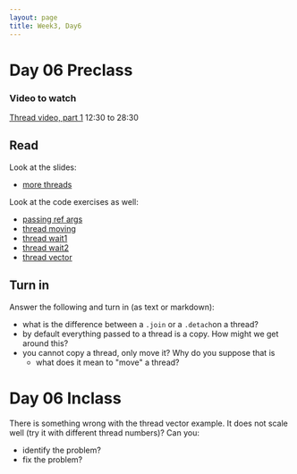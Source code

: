 ```yaml
---
layout: page
title: Week3, Day6
---
```


# Day 06 Preclass
### Video to watch
[Thread video, part 1](https://www.youtube.com/watch?v=F6Ipn7gCOsY&t=415s)
12:30 to 28:30
## Read
Look at the slides:
- [more threads](threads2.pdf)

Look at the code exercises as well:
- [passing ref args](2.1-thread-pass.cpp)
- [thread moving](2.2-move.cpp)
- [thread wait1](2.3-waiter.cpp)
- [thread wait2](2.4-waiter2.cpp)
- [thread vector](t-vector.cpp)
## Turn in
Answer the following and turn in (as text or markdown):
- what is the difference between a `.join` or a `.detach`on a thread?
- by default everything passed to a thread is a copy. How might we get around this?
- you cannot copy a thread, only move it? Why do you suppose that is
	+ what does it mean to "move" a thread?

# Day 06 Inclass

There is something wrong with the thread vector example. It does not scale well (try it with different thread numbers)? Can you:

- identify the problem?
- fix the problem?
